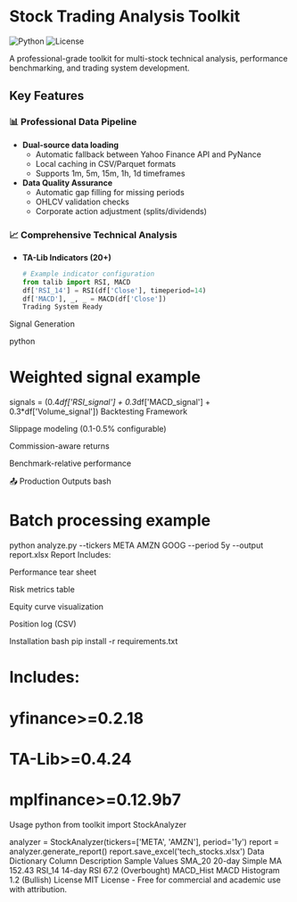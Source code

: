 # Stock Trading Analysis Toolkit

![Python](https://img.shields.io/badge/python-3.9%2B-blue)
![License](https://img.shields.io/badge/license-MIT-green)

A professional-grade toolkit for multi-stock technical analysis, performance benchmarking, and trading system development.

## Key Features

### 📊 Professional Data Pipeline
- **Dual-source data loading**  
  - Automatic fallback between Yahoo Finance API and PyNance
  - Local caching in CSV/Parquet formats
  - Supports 1m, 5m, 15m, 1h, 1d timeframes
- **Data Quality Assurance**  
  - Automatic gap filling for missing periods
  - OHLCV validation checks
  - Corporate action adjustment (splits/dividends)

### 📈 Comprehensive Technical Analysis
- **TA-Lib Indicators (20+)**  
  ```python
  # Example indicator configuration
  from talib import RSI, MACD
  df['RSI_14'] = RSI(df['Close'], timeperiod=14)
  df['MACD'], _, _ = MACD(df['Close'])
  Trading System Ready
Signal Generation

python
# Weighted signal example
signals = (0.4*df['RSI_signal'] + 
          0.3*df['MACD_signal'] + 
          0.3*df['Volume_signal'])
Backtesting Framework

Slippage modeling (0.1-0.5% configurable)

Commission-aware returns

Benchmark-relative performance

📤 Production Outputs
bash
# Batch processing example
python analyze.py --tickers META AMZN GOOG --period 5y --output report.xlsx
Report Includes:

Performance tear sheet

Risk metrics table

Equity curve visualization

Position log (CSV)

Installation
bash
pip install -r requirements.txt
# Includes:
# yfinance>=0.2.18
# TA-Lib>=0.4.24
# mplfinance>=0.12.9b7
Usage
python
from toolkit import StockAnalyzer

analyzer = StockAnalyzer(tickers=['META', 'AMZN'], period='1y')
report = analyzer.generate_report()
report.save_excel('tech_stocks.xlsx')
Data Dictionary
Column	Description	Sample Values
SMA_20	20-day Simple MA	152.43
RSI_14	14-day RSI	67.2 (Overbought)
MACD_Hist	MACD Histogram	1.2 (Bullish)
License
MIT License - Free for commercial and academic use with attribution.

